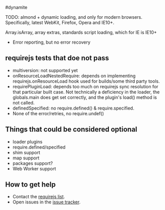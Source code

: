 #dynamite

TODO: almond + dynamic loading, and only for modern browsers. Specifically,
latest WebKit, Firefox, Opera and IE10+.

Array.isArray, array extras, standards script loading, which for IE is IE10+

* Error reporting, but no error recovery


## requirejs tests that doe not pass

* multiversion: not supported yet
* onResourceLoadNestedRequire: depends on implementing requirejs.onResourceLoad
hook used for builds/some third party tools.
* requirePluginLoad: depends too much on requirejs sync resolution for that particular built case. Not technically a deficiency in the loader, the globals.main does get set correctly,
and the plugin's load() method is not called.
* definedSpecified: no require.defined() & require.specified.
* None of the error/retries, no require.undef()

## Things that could be considered optional

* loader plugins
* require.defined/specified
* shim support
* map support
* packages support?
* Web Worker support

## How to get help

* Contact the [requirejs list](https://groups.google.com/group/requirejs).
* Open issues in the [issue tracker](https://github.com/requirejs/dynamite/issues).
